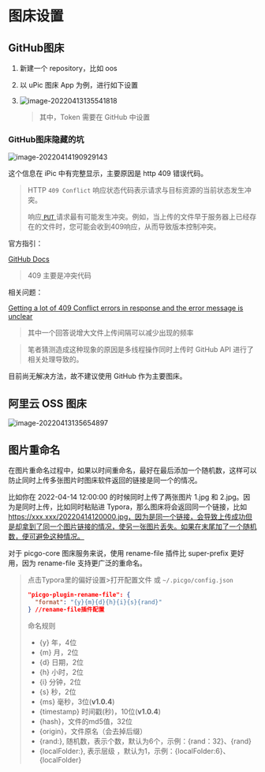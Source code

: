 # 图床设置

## GitHub图床

1. 新建一个 repository，比如 oos

2. 以 uPic 图床 App 为例，进行如下设置

3. ![image-20220413135541818](https://holon-image.oss-cn-beijing.aliyuncs.com/img/image-20220413135541818.png)

   > 其中，Token 需要在 GitHub 中设置

### GitHub图床隐藏的坑

![image-20220414190929143](https://cdn.jsdelivr.net/gh/wholon/image@main/20220414190929FOCEFq.png)

这个信息在 iPic 中有完整显示，主要原因是 http 409 错误代码。

> HTTP `409 Conflict` 响应状态代码表示请求与目标资源的当前状态发生冲突。
>
> 响应[ `PUT` ](https://runebook.dev/zh-CN/docs/http/methods/put)请求最有可能发生冲突。例如，当上传的文件早于服务器上已经存在的文件时，您可能会收到409响应，从而导致版本控制冲突。

官方指引：

[GitHub Docs](https://docs.github.com/en/enterprise-server@2.20/rest/reference/repos#contents)

> 409 主要是冲突代码

相关问题：

[Getting a lot of 409 Conflict errors in response and the error message is unclear](https://github.com/PyGithub/PyGithub/issues/1787)

> 其中一个回答说增大文件上传间隔可以减少出现的频率

> 笔者猜测造成这种现象的原因是多线程操作同时上传时 GitHub API 进行了相关处理导致的。

目前尚无解决方法，故不建议使用 GitHub 作为主要图床。

## 阿里云 OSS 图床

![image-20220413135654897](https://holon-image.oss-cn-beijing.aliyuncs.com/img/image-20220413135654897.png)

## 图片重命名

在图片重命名过程中，如果以时间重命名，最好在最后添加一个随机数，这样可以防止同时上传多张图片时图床软件返回的链接是同一个的情况。

比如你在 2022-04-14 12:00:00 的时候同时上传了两张图片 1.jpg 和 2.jpg。因为是同时上传，比如同时粘贴进 Typora，那么图床将会返回同一个链接，比如 https://xxx.xxx/20220414120000.jpg，因为是同一个链接，会导致上传成功但是却拿到了同一个图片链接的情况，使另一张图片丢失。如果在末尾加了一个随机数，便可避免这种情况。

对于 picgo-core 图床服务来说，使用 rename-file 插件比 super-prefix 更好用，因为 rename-file 支持更广泛的重命名。

> 点击Typora里的偏好设置>打开配置文件 或 `~/.picgo/config.json`
>
> ```json
> "picgo-plugin-rename-file": {
> 	"format": "{y}{m}{d}{h}{i}{s}{rand}"
> } //rename-file插件配置
> ```
>
> 命名规则
>
> - {y} 年，4位
> - {m} 月，2位
> - {d} 日期，2位
> - {h} 小时，2位
> - {i} 分钟，2位
> - {s} 秒，2位
> - {ms} 毫秒，3位(**v1.0.4**)
> - {timestamp} 时间戳(秒)，10位(**v1.0.4**)
> - {hash}，文件的md5值，32位
> - {origin}，文件原名（会去掉后缀）
> - {rand:}, 随机数，表示个数，默认为6个，示例：{rand：32}、{rand}
> - {localFolder:}, 表示层级 ，默认为1，示例：{localFolder:6}、{localFolder}